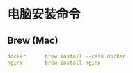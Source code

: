 # 电脑安装命令

## Brew (Mac)
```yaml
docker      brew install --cask docker
nginx       brew install nginx
```